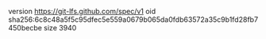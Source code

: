 version https://git-lfs.github.com/spec/v1
oid sha256:6c8c48a5f5c95dfec5e559a0679b065da0fdb63572a35c9b1fd28fb7450becbe
size 3940
